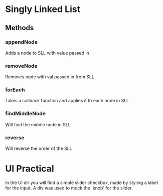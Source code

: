 # Singly Linked List  

## Methods  

### appendNode  
  Adds a node to SLL with value passed in  

### removeNode  
  Removes node with val passed in from SLL  

### forEach  
  Takes a callback function and applies it to each node in SLL  

### findMiddleNode  
  Will find the middle node in SLL  

### reverse  
  Will reverse the order of the SLL


# UI Practical  

In the UI dir you will find a simple slider checkbox, made by styling a label for the input.  A div was used to mock the 'knob' for the slider.
